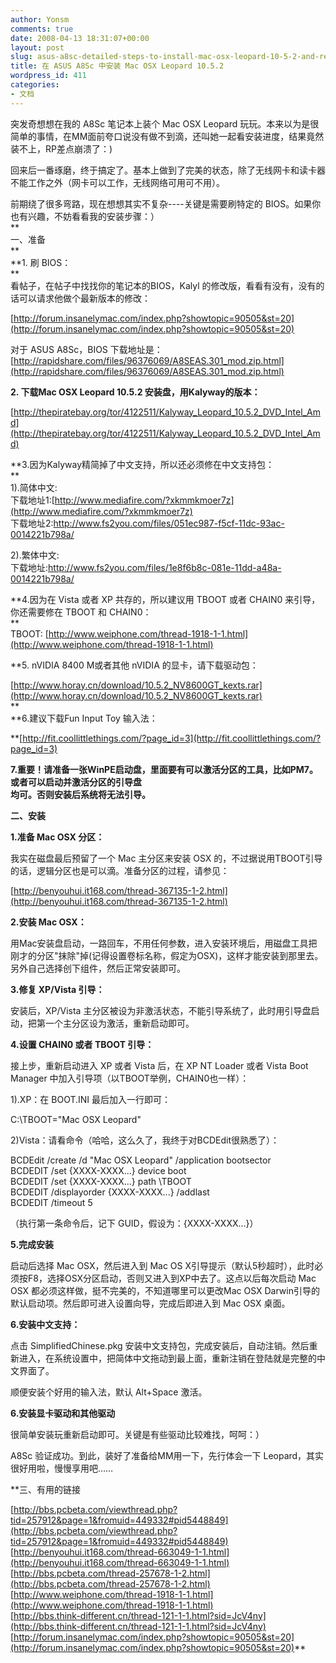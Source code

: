 ```yaml
---
author: Yonsm
comments: true
date: 2008-04-13 18:31:07+00:00
layout: post
slug: asus-a8sc-detailed-steps-to-install-mac-osx-leopard-10-5-2-and-resource-links-can-be-applied-to-other-notebooks
title: 在 ASUS A8Sc 中安装 Mac OSX Leopard 10.5.2
wordpress_id: 411
categories:
- 文档
---
```


突发奇想想在我的 A8Sc 笔记本上装个 Mac OSX Leopard 玩玩。本来以为是很简单的事情，在MM面前夸口说没有做不到滴，还叫她一起看安装进度，结果竟然装不上，RP差点崩溃了：)  
  
回来后一番琢磨，终于搞定了。基本上做到了完美的状态，除了无线网卡和读卡器不能工作之外（网卡可以工作，无线网络可用可不用）。  
  
前期绕了很多弯路，现在想想其实不复杂----关键是需要刷特定的 BIOS。如果你也有兴趣，不妨看看我的安装步骤：）<!-- more -->  
**  
一、准备  
**  
**1. 刷 BIOS：  
**  
看帖子，在帖子中找找你的笔记本的BIOS，Kalyl 的修改版，看看有没有，没有的话可以请求他做个最新版本的修改：  
  
[http://forum.insanelymac.com/index.php?showtopic=90505&st=20](http://forum.insanelymac.com/index.php?showtopic=90505&st=20)  
  
对于 ASUS A8Sc，BIOS 下载地址是：  
[http://rapidshare.com/files/96376069/A8SEAS.301_mod.zip.html](http://rapidshare.com/files/96376069/A8SEAS.301_mod.zip.html)  
  
**2. 下载Mac OSX Leopard 10.5.2 安装盘，用Kalyway的版本：**  
  
[http://thepiratebay.org/tor/4122511/Kalyway_Leopard_10.5.2_DVD_Intel_Amd](http://thepiratebay.org/tor/4122511/Kalyway_Leopard_10.5.2_DVD_Intel_Amd)  
  
**3.因为Kalyway精简掉了中文支持，所以还必须修在中文支持包：  
**  
1).简体中文:  
下载地址1:[http://www.mediafire.com/?xkmmkmoer7z](http://www.mediafire.com/?xkmmkmoer7z)  
下载地址2:http://www.fs2you.com/files/051ec987-f5cf-11dc-93ac-0014221b798a/

2).繁体中文:  
下载地址:http://www.fs2you.com/files/1e8f6b8c-081e-11dd-a48a-0014221b798a/   
  
**4.因为在 Vista 或者 XP 共存的，所以建议用 TBOOT 或者 CHAIN0 来引导，你还需要修在 TBOOT 和 CHAIN0：  
**  
TBOOT: [http://www.weiphone.com/thread-1918-1-1.html](http://www.weiphone.com/thread-1918-1-1.html)  
  
**5. nVIDIA 8400 M或者其他 nVIDIA 的显卡，请下载驱动包：  
  
[http://www.horay.cn/download/10.5.2_NV8600GT_kexts.rar](http://www.horay.cn/download/10.5.2_NV8600GT_kexts.rar)  
**  
**6.建议下载Fun Input Toy 输入法：  
  
**[http://fit.coollittlethings.com/?page_id=3](http://fit.coollittlethings.com/?page_id=3)  
  
**7.重要！请准备一张WinPE启动盘，里面要有可以激活分区的工具，比如PM7。或者可以启动并激活分区的引导盘  
均可。否则安装后系统将无法引导。**  
  
**二、安装**  
  
**1.准备 Mac OSX 分区：**  
  
我实在磁盘最后预留了一个 Mac 主分区来安装 OSX 的，不过据说用TBOOT引导的话，逻辑分区也是可以滴。准备分区的过程，请参见：  
  
[http://benyouhui.it168.com/thread-367135-1-2.html](http://benyouhui.it168.com/thread-367135-1-2.html)  
  
**2.安装 Mac OSX：**  
  
用Mac安装盘启动，一路回车，不用任何参数，进入安装环境后，用磁盘工具把刚才的分区"抹除"掉(记得设置卷标名称，假定为OSX)，这样才能安装到那里去。另外自己选择创下组件，然后正常安装即可。  
  
**3.修复 XP/Vista 引导：**  
  
安装后，XP/Vista 主分区被设为非激活状态，不能引导系统了，此时用引导盘启动，把第一个主分区设为激活，重新启动即可。  
  
**4.设置 CHAIN0 或者 TBOOT 引导：**  
  
接上步，重新启动进入 XP 或者 Vista 后，在 XP NT Loader 或者 Vista Boot Manager 中加入引导项（以TBOOT举例，CHAIN0也一样）：  
  
1).XP：在 BOOT.INI 最后加入一行即可：  
  
C:\TBOOT="Mac OSX Leopard"  
  
2)Vista：请看命令（哈哈，这么久了，我终于对BCDEdit很熟悉了）：  
  
BCDEdit /create /d "Mac OSX Leopard" /application bootsector  
BCDEDIT /set {XXXX-XXXX...} device boot  
BCDEDIT /set {XXXX-XXXX...} path \TBOOT  
BCDEDIT /displayorder {XXXX-XXXX...} /addlast  
BCDEDIT /timeout 5  
  
（执行第一条命令后，记下 GUID，假设为：{XXXX-XXXX...}）  
  
**5.完成安装**  
  
启动后选择 Mac OSX，然后进入到 Mac OS X引导提示（默认5秒超时），此时必须按F8，选择OSX分区启动，否则又进入到XP中去了。这点以后每次启动 Mac OSX 都必须这样做，挺不完美的，不知道哪里可以更改Mac OSX Darwin引导的默认启动项。然后即可进入设置向导，完成后即进入到 Mac OSX 桌面。  
  
**6.安装中文支持：**  
  
点击 SimplifiedChinese.pkg 安装中文支持包，完成安装后，自动注销。然后重新进入，在系统设置中，把简体中文拖动到最上面，重新注销在登陆就是完整的中文界面了。  
  
顺便安装个好用的输入法，默认 Alt+Space 激活。  
  
**6.安装显卡驱动和其他驱动**  
  
很简单安装玩重新启动即可。关键是有些驱动比较难找，呵呵：）  
  
A8Sc 验证成功。到此，装好了准备给MM用一下，先行体会一下 Leopard，其实很好用啦，慢慢享用吧……  
  
**三、有用的链接  
  
[http://bbs.pcbeta.com/viewthread.php?tid=257912&page=1&fromuid=449332#pid5448849](http://bbs.pcbeta.com/viewthread.php?tid=257912&page=1&fromuid=449332#pid5448849)  
[http://benyouhui.it168.com/thread-663049-1-1.html](http://benyouhui.it168.com/thread-663049-1-1.html)  
[http://bbs.pcbeta.com/thread-257678-1-2.html](http://bbs.pcbeta.com/thread-257678-1-2.html)  
[http://www.weiphone.com/thread-1918-1-1.html](http://www.weiphone.com/thread-1918-1-1.html)  
[http://bbs.think-different.cn/thread-121-1-1.html?sid=JcV4ny](http://bbs.think-different.cn/thread-121-1-1.html?sid=JcV4ny)  
[http://forum.insanelymac.com/index.php?showtopic=90505&st=20](http://forum.insanelymac.com/index.php?showtopic=90505&st=20)**
